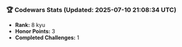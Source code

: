 ### 🏆 Codewars Stats (Updated: 2025-07-10 21:08:34 UTC)

- **Rank:** 8 kyu
- **Honor Points:** 3
- **Completed Challenges:** 1
